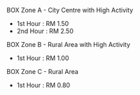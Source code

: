 <span class="redbox">BOX</span> Zone A - City Centre with High Activity
- 1st Hour : RM 1.50
- 2nd Hour : RM 2.50

<span class="bluebox">BOX</span> Zone B - Rural Area with High Activity
- 1st Hour : RM 1.00

<span class="yellowbox">BOX</span> Zone C - Rural Area
- 1st Hour : RM 0.80
